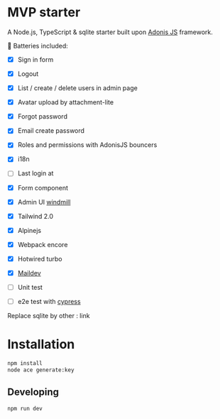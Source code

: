 # MVP starter

A Node.js, TypeScript & sqlite starter built upon [Adonis JS](https://adonisjs.com) framework.

🔋 Batteries included:

- [x] Sign in form
- [x] Logout
- [x] List / create / delete users in admin page
- [x] Avatar upload by attachment-lite
- [x] Forgot password
- [x] Email create password
- [x] Roles and permissions with AdonisJS bouncers
- [x] i18n
- [ ] Last login at
- [x] Form component
- [x] Admin UI [windmill](https://github.com/estevanmaito/windmill-dashboard)
- [x] Tailwind 2.0
- [x] Alpinejs
- [x] Webpack encore
- [x] Hotwired turbo
- [x] [Maildev](https://github.com/maildev/maildev)
- [ ] Unit test
- [ ] e2e test with [cypress](https://www.cypress.io/)




Replace sqlite by other : link

# Installation

```bash
npm install
node ace generate:key
```
## Developing

```bash
npm run dev
```
